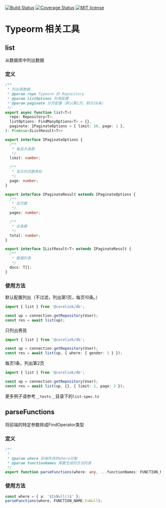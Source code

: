 [![Build Status](https://travis-ci.org/corelink-shenzhen/db.svg?branch=master)](https://travis-ci.org/corelink-shenzhen/db.svg?branch=master)
[![Coverage Status](https://coveralls.io/repos/github/corelink-shenzhen/db/badge.svg?branch=master)](https://coveralls.io/github/corelink-shenzhen/db?branch=master)
[![MIT license](http://img.shields.io/badge/license-MIT-brightgreen.svg)](http://opensource.org/licenses/MIT)

# Typeorm 相关工具

## list
从数据库中列出数据

### 定义
```ts
/**
 * 列出表数据
 * @param repo Typeorm 的 Repository
 * @param listOptions 列表配置
 * @param paginate 分页配置（默认第1页，默示10条）
 */
export async function list<T>(
  repo: Repository<T>,
  listOptions: FindManyOptions<T> = {},
  paginate: IPaginateOptions = { limit: 10, page: 1 },
): Promise<IListResult<T>>

export interface IPaginateOptions {
  /**
   * 每显示条数
   */
  limit: number;

  /**
   * 显示的页数角标
   */
  page: number;
}

export interface IPaginateResult extends IPaginateOptions {
  /**
   * 总页数
   */
  pages: number;

  /**
   * 总条数
   */
  total: number;
}

export interface IListResult<T> extends IPaginateResult {
  /**
   * 数据列表
   */
  docs: T[];
}
```

### 使用方法
默认配置列出（不过滤，列出第1页，每页10条。）
```ts
import { list } from '@corelink/db';

const up = connection.getRepository(User);
const res = await list(up);

```
只列出男孩
```ts
import { list } from '@corelink/db';

const up = connection.getRepository(User);
const res = await list(up, { where: { gender: 1 } });
```
每页1条，列出第2页
```ts
import { list } from '@corelink/db';

const up = connection.getRepository(User);
const res = await list(up, {}, { limit: 1, page: 2 });
```

更多例子请参考`__tests__`目录下的`list-spec.ts`

## parseFunctions
将前端的特定参数转成FindOperator类型

### 定义
```ts
/**
 * 
 * @param where 前端传进的where对象
 * @param functionNames 需要生成的方法列表
 */
export function parseFunctions(where: any, ...functionNames: FUNCTION_NAME[]): any
```

### 使用方法
```ts
const where = { a: '$IsNull()$' };
parseFunctions(where, FUNCTION_NAME.IsNull);
```
